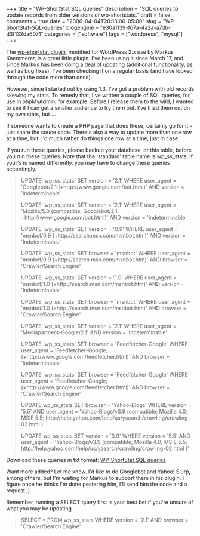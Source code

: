 +++
title = "WP-ShortStat SQL queries"
description = "SQL queries to update records from older versions of wp-shortstats."
draft = false
comments = true
date = "2006-04-04T20:13:00-05:00"
slug = "WP-ShortStat-SQL-queries"
blogengine = "e30a1139-f67a-4a2a-a7db-d3f132da6071"
categories = ["software"]
tags = ["wordpress", "mysql"]
+++

<p>
The <a href="http://blog.happyarts.de/wp-shortstat/">wp-shortstat plugin</a>, modified for WordPress 2.x use by Markus Kaemmerer, is a great little plugin.  I&#39;ve been using it since March 17, and since Markus has been doing a deal of updating (additional functionality, as well as bug fixes), I&#39;ve been checking it on a regular basis (and have looked through the code more than once).
</p>
<p>
However, since I started out by using 1.3, I&#39;ve got a problem with old records skewing my stats.  To remedy that, I&#39;ve written a couple of SQL queries, for use in phpMyAdmin, for example.  Before I release them to the wild, I wanted to see if I can get a smaller audience to try them out.  I&#39;ve tried them out on my own stats, but ...
</p>
<p>
If someone wants to create a PHP page that does these, certainly go for it - just share the souce code.  There&#39;s also a way to update more than one row at a time, but, I&#39;d much rather do things one row at a time, just in case.
</p>
<p>
If you run these queries, please backup your database, or this table, before you run these queries.  Note that the &#39;standard&#39; table name is wp_ss_stats.  If your&#39;s is named differently, you may have to change these queries accordingly.
</p>
<blockquote>
	<p>
	UPDATE &#39;wp_ss_stats&#39; SET version = &#39;2.1&#39; WHERE user_agent = &#39;Googlebot/2.1 (+http://www.google.com/bot.html)&#39; AND version = &#39;Indeterminable&#39;
	</p>
	<p>
	UPDATE &#39;wp_ss_stats&#39; SET version = &#39;2.1&#39; WHERE user_agent = &#39;Mozilla/5.0 (compatible; Googlebot/2.1; +http://www.google.com/bot.html)&#39; AND version = &#39;Indeterminable&#39;
	</p>
	<p>
	UPDATE &#39;wp_ss_stats&#39; SET version = &#39;0.9&#39; WHERE user_agent = &#39;msnbot/0.9 (+http://search.msn.com/msnbot.htm)&#39; AND version = &#39;Indeterminable&#39;
	</p>
	<p>
	UPDATE &#39;wp_ss_stats&#39; SET browser = &#39;msnbot&#39; WHERE user_agent = &#39;msnbot/0.9 (+http://search.msn.com/msnbot.htm)&#39; AND browser = &#39;Crawler/Search Engine&#39;
	</p>
	<p>
	UPDATE &#39;wp_ss_stats&#39; SET version = &#39;1.0&#39; WHERE user_agent = &#39;msnbot/1.0 (+http://search.msn.com/msnbot.htm)&#39; AND version = &#39;Indeterminable&#39;
	</p>
	<p>
	UPDATE &#39;wp_ss_stats&#39; SET browser = &#39;msnbot&#39; WHERE user_agent = &#39;msnbot/1.0 (+http://search.msn.com/msnbot.htm)&#39; AND browser = &#39;Crawler/Search Engine&#39;
	</p>
	<p>
	UPDATE &#39;wp_ss_stats&#39; SET version = &#39;2.1&#39; WHERE user_agent = &#39;Mediapartners-Google/2.1&#39; AND version = &#39;Indeterminable&#39;
	</p>
	<p>
	UPDATE &#39;wp_ss_stats&#39; SET browser = &#39;Feedfetcher-Google&#39; WHERE user_agent = &#39;Feedfetcher-Google; (+http://www.google.com/feedfetcher.html)&#39; AND browser = &#39;Indeterminable&#39;
	</p>
	<p>
	UPDATE &#39;wp_ss_stats&#39; SET browser = &#39;Feedfetcher-Google&#39; WHERE user_agent = &#39;Feedfetcher-Google; (+http://www.google.com/feedfetcher.html)&#39; AND browser = &#39;Crawler/Search Engine&#39;
	</p>
	<p>
	UPDATE wp_ss_stats SET browser = &#39;Yahoo-Blogs&#39; WHERE version = &#39;5.5&#39; AND user_agent = &#39;Yahoo-Blogs/v3.9 (compatible; Mozilla 4.0; MSIE 5.5; http://help.yahoo.com/help/us/ysearch/crawling/crawling-02.html )&#39;
	</p>
	<p>
	UPDATE wp_ss_stats SET version = &#39;3.9&#39; WHERE version = &#39;5.5&#39; AND user_agent = &#39;Yahoo-Blogs/v3.9 (compatible; Mozilla 4.0; MSIE 5.5; http://help.yahoo.com/help/us/ysearch/crawling/crawling-02.html )&#39;
	</p>
</blockquote>
<div class="downloads">
<p>
Download these queries in txt format: <a href="http://strivinglife.com/files/2006/04/mysql%20sql%20queries%20for%20wp_ss_stats.txt">WP-ShortStat SQL queries</a>
</p>
</div>
<p>
Want more added?  Let me know.  I&#39;d like to do Googlebot and Yahoo! Slurp, among others, but I&#39;m waiting for Markus to support them in his plugin.  I figure once he thinks I&#39;m done pestering him, I&#39;ll send him the code and a request ;)
</p>
<p>
Remember, running a SELECT query first is your best bet if you&#39;re unsure of what you may be updating.
</p>
<blockquote>
	SELECT * FROM wp_ss_stats WHERE version = &#39;2.1&#39; AND browser = &#39;Crawler/Search Engine&#39;
</blockquote>

